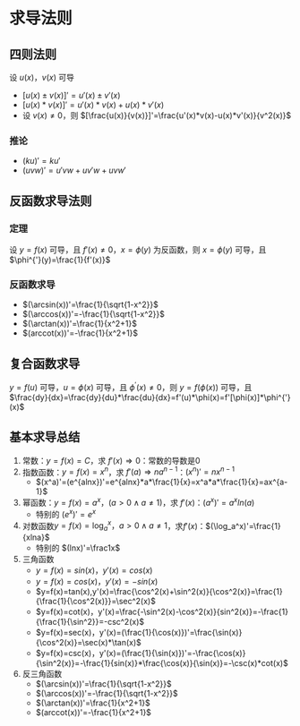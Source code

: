 # 求导法则
## 四则法则
设 $u(x)，v(x)$ 可导
+ $[u(x)\pm v(x)]'=u'(x)\pm v'(x)$
+ $[u(x)*v(x)]'=u'(x)*v(x)+u(x)*v'(x)$
+ 设 $v(x)\ne 0$，则 $[\frac{u(x)}{v(x)}]'=\frac{u'(x)*v(x)-u(x)*v'(x)}{v^2(x)}$

### 推论
+ $(ku)'=ku'$
+ $(uvw)'=u'vw+uv'w+uvw'$

## 反函数求导法则
### 定理
设 $y=f(x)$ 可导，且 $f'(x)\ne 0$，$x=\phi(y)$ 为反函数，则 $x=\phi(y)$ 可导，且 $\phi^{'}(y)=\frac{1}{f'(x)}$

### 反函数求导
+ $(\arcsin(x))'=\frac{1}{\sqrt{1-x^2}}$
+ $(\arccos(x))'=-\frac{1}{\sqrt{1-x^2}}$
+ $(\arctan(x))'=\frac{1}{x^2+1}$
+ $(arccot(x))'=-\frac{1}{x^2+1}$

## 复合函数求导
$y=f(u)$ 可导，$u=\phi(x)$ 可导，且 $\phi^{'}(x)\ne 0$，则 $y=f(\phi(x))$ 可导，且 $\frac{dy}{dx}=\frac{dy}{du}*\frac{du}{dx}=f'(u)*\phi(x)=f'[\phi(x)]*\phi^{'}(x)$


## 基本求导总结
1. 常数：$y=f(x)=C$，求 $f'(x) \Rightarrow 0$：常数的导数是0
2. 指数函数：$y=f(x)=x^n$，求 $f'(a) \Rightarrow na^{n-1}$：$(x^n)'=nx^{n-1}$
	+ $(x^a)'=(e^{alnx})'=e^{alnx}*a*\frac{1}{x}=x^a*a*\frac{1}{x}=ax^{a-1}$
3. 幂函数：$y=f(x)=a^x，(a>0\land a\ne 1)$，求 $f'(x)$：$(a^x)'=a^xln(a)$
	+ 特别的 $(e^x)'=e^x$
4. 对数函数$y=f(x)=\log_a^x，a>0 \land a\ne1$，求$f'(x)$：$(\log_a^x)'=\frac{1}{xlna}$
	+ 特别的 $(lnx)'=\frac1x$
5. 三角函数
	+ $y=f(x)=sin(x)，y'(x)=cos(x)$
	+ $y=f(x)=cos(x)，y'(x)=-sin(x)$
	+ $y=f(x)=tan(x),y'(x)=\frac{\cos^2(x)+\sin^2(x)}{\cos^2(x)}=\frac{1}{\frac{1}{\cos^2(x)}}=\sec^2(x)$
	+ $y=f(x)=cot(x)，y'(x)=\frac{-\sin^2(x)-\cos^2(x)}{sin^2(x)}=-\frac{1}{\frac{1}{\sin^2}}=-csc^2(x)$
	+ $y=f(x)=sec(x)，y'(x)=(\frac{1}{\cos(x)})'=\frac{\sin(x)}{\cos^2(x)}=\sec(x)*\tan(x)$
	+ $y=f(x)=csc(x)，y'(x)=(\frac{1}{\sin(x)})'=-\frac{\cos(x)}{\sin^2(x)}=-\frac{1}{sin(x)}*\frac{\cos(x)}{\sin(x)}=-\csc(x)*cot(x)$
6. 反三角函数
	+ $(\arcsin(x))'=\frac{1}{\sqrt{1-x^2}}$
	+ $(\arccos(x))'=-\frac{1}{\sqrt{1-x^2}}$
	+ $(\arctan(x))'=\frac{1}{x^2+1}$
	+ $(arccot(x))'=-\frac{1}{x^2+1}$
